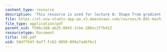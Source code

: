 ```yaml
---
content_type: resource
description: 'This resource is used for lecture 8: Shape from gradient (continued).'
file: https://ol-ocw-studio-app-qa.s3.amazonaws.com/courses/6-801-machine-vision-fall-2004/58dff54f9af7fc629059899a7a46fbc1_l08.pdf
file_type: application/pdf
parent_uid: f586c168-ab25-0043-2cbe-286ec2f7bd12
resourcetype: Document
title: l08.pdf
uid: 58dff54f-9af7-fc62-9059-899a7a46fbc1
---
```

